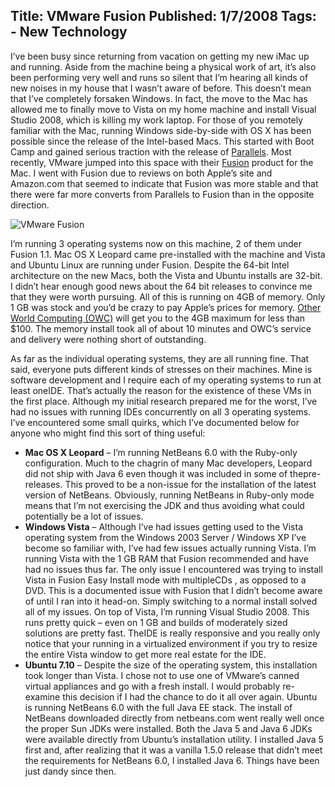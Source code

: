 Title: VMware Fusion
Published: 1/7/2008
Tags:
    - New Technology
---
I’ve been busy since returning from vacation on getting my new iMac up and running. Aside from the machine being a physical work of art, it’s also been performing very well and runs so silent that I’m hearing all kinds of new noises in my house that I wasn’t aware of before. This doesn’t mean that I’ve completely forsaken Windows. In fact, the move to the Mac has allowed me to finally move to Vista on my home machine and install Visual Studio 2008, which is killing my work laptop. For those of you remotely familiar with the Mac, running Windows side-by-side with OS X has been possible since the release of the Intel-based Macs. This started with Boot Camp and gained serious traction with the release of [Parallels](https://www.parallels.com/). Most recently, VMware jumped into this space with their [Fusion](https://www.vmware.com/products/fusion.html) product for the Mac. I went with Fusion due to reviews on both Apple’s site and Amazon.com that seemed to indicate that Fusion was more stable and that there were far more converts from Parallels to Fusion than in the opposite direction.

![VMware Fusion](http://s3.beckshome.com/20080107-VMWare-Fusion.jpg)

I’m running 3 operating systems now on this machine, 2 of them under Fusion 1.1. Mac OS X Leopard came pre-installed with the machine and Vista and Ubuntu Linux are running under Fusion. Despite the 64-bit Intel architecture on the new Macs, both the Vista and Ubuntu installs are 32-bit. I didn’t hear enough good news about the 64 bit releases to convince me that they were worth pursuing. All of this is running on 4GB of memory. Only 1 GB was stock and you’d be crazy to pay Apple’s prices for memory. [Other World Computing (OWC)](https://eshop.macsales.com/) will get you to the 4GB maximum for less than $100. The memory install took all of about 10 minutes and OWC’s service and delivery were nothing short of outstanding.

As far as the individual operating systems, they are all running fine. That said, everyone puts different kinds of stresses on their machines. Mine is software development and I require each of my operating systems to run at least oneIDE. That’s actually the reason for the existence of these VMs in the first place. Although my initial research prepared me for the worst, I’ve had no issues with running IDEs concurrently on all 3 operating systems. I’ve encountered some small quirks, which I’ve documented below for anyone who might find this sort of thing useful:

* **Mac OS X Leopard** – I’m running NetBeans 6.0 with the Ruby-only configuration. Much to the chagrin of many Mac developers, Leopard did not ship with Java 6 even though it was included in some of thepre-releases. This proved to be a non-issue for the installation of the latest version of NetBeans. Obviously, running NetBeans in Ruby-only mode means that I’m not exercising the JDK and thus avoiding what could potentially be a lot of issues.
* **Windows Vista** – Although I’ve had issues getting used to the Vista operating system from the Windows 2003 Server / Windows XP I’ve become so familiar with, I’ve had few issues actually running Vista. I’m running Vista with the 1 GB RAM that Fusion recommended and have had no issues thus far. The only issue I encountered was trying to install Vista in Fusion Easy Install mode with multipleCDs , as opposed to a DVD. This is a documented issue with Fusion that I didn’t become aware of until I ran into it head-on. Simply switching to a normal install solved all of my issues. On top of Vista, I’m running Visual Studio 2008. This runs pretty quick – even on 1 GB and builds of moderately sized solutions are pretty fast. TheIDE is really responsive and you really only notice that your running in a virtualized environment if you try to resize the entire Vista window to get more real estate for the IDE.
* **Ubuntu 7.10** – Despite the size of the operating system, this installation took longer than Vista. I chose not to use one of VMware’s canned virtual appliances and go with a fresh install. I would probably re-examine this decision if I had the chance to do it all over again. Ubuntu is running NetBeans 6.0 with the full Java EE stack. The install of NetBeans downloaded directly from netbeans.com went really well once the proper Sun JDKs were installed. Both the Java 5 and Java 6 JDKs were available directly from Ubuntu’s installation utility. I installed Java 5 first and, after realizing that it was a vanilla 1.5.0 release that didn’t meet the requirements for NetBeans 6.0, I installed Java 6. Things have been just dandy since then.
